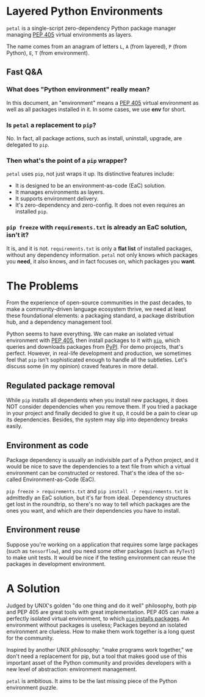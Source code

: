 # Layered Python Environments

`petal` is a single-script zero-dependency Python package manager managing
[PEP 405](https://peps.python.org/pep-0405/) virtual environments as layers.

The name comes from an anagram of letters `L`, `A` (from layered), `P` (from
Python), `E`, `T` (from environment).

## Fast Q&A

### What does "Python environment" really mean?

In this document, an "environment" means a [PEP
405](https://peps.python.org/pep-0405/) virtual environment as well as all
packages installed in it.  In some cases, we use **env** for short.

### Is `petal` a replacement to `pip`?

No.  In fact, all package actions, such as install, uninstall, upgrade, are
delegated to `pip`.

### Then what's the point of a `pip` wrapper?

`petal` uses `pip`, not just wraps it up.  Its distinctive features include:

- It is designed to be an environment-as-code (EaC) solution.
- It manages environments as layers.
- It supports environment delivery.
- It's zero-dependency and zero-config.  It does not even requires an
  installed `pip`.

### `pip freeze` with `requirements.txt` is already an EaC solution, isn't it?

It is, and it is not. `requirements.txt` is only a **flat list** of installed
packages, without any dependency information.  `petal` not only knows which
packages you **need**, it also knows, and in fact focuses on, which packages
you **want**.

# The Problems

From the experience of open-source communities in the past decades, to make a
community-driven language ecosystem thrive, we need at least these
foundational elements: a packaging standard, a package distribution hub, and a
dependency management tool.

Python seems to have everything. We can make an isolated virtual environment
with [PEP 405](https://peps.python.org/pep-0405/), then install packages to it
with [`pip`](https://pypi.org/project/pip/), which queries and downloads
packages from [PyPI](https://pypi.org/). For demo projects, that's
perfect. However, in real-life development and production, we sometimes feel
that `pip` isn't sophisticated enough to handle all the subtleties. Let's
discuss some (in my opinion) craved features in more detail.

## Regulated package removal

While `pip` installs all dependents when you install new packages, it does NOT
consider dependencies when you remove them.  If you tried a package in your
project and finally decided to give it up, it could be a pain to clear up its
dependencies.  Besides, the system may slip into dependency breaks easily.

## Environment as code

Package dependency is usually an indivisible part of a Python project, and it
would be nice to save the dependencies to a text file from which a virtual
environment can be constructed or restored.  That's the idea of the so-called
Environment-as-Code (EaC).

`pip freeze > requirements.txt` and `pip install -r requirements.txt` is
admittedly an EaC solution, but it's far from ideal.  Dependency structures
get lost in the roundtrip, so there's no way to tell which packages are the
ones you want, and which are their dependencies you have to install.

## Environment reuse

Suppose you're working on a application that requires some large packages
(such as `tensorflow`), and you need some other packages (such as `PyTest`) to
make unit tests.  It would be nice if the testing environment can reuse the
packages in development environment.

# A Solution

Judged by UNIX's golden "do one thing and do it well" philosophy, both pip and
PEP 405 are great tools with great implementation.  PEP 405 can make a
perfectly isolated virtual environment, to which
[`pip` installs packages](https://ianbicking.org/blog/2008/10/pyinstall-is-dead-long-live-pip.html).
An environment without packages is useless; Packages beyond an isolated
environment are clueless.  How to make them work together is a long quest for
the community.

Inspired by another UNIX philosophy: "make programs work together," we don't
need a replacement for pip, but a tool that makes good use of this important
asset of the Python community and provides developers with a new level of
abstraction: environment management.

`petal` is ambitious.  It aims to be the last missing piece of the Python
environment puzzle.
